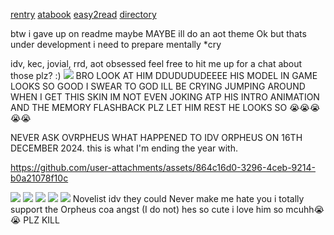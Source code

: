 [rentry](https://rentry.co/orph) [atabook](https://ovrpheus.atabook.org/) [easy2read](https://rentry.co/novoamor) [directory](https://rentry.co/ovrpheus)

btw i gave up on readme maybe MAYBE ill do an aot theme Ok but thats under development i need to prepare mentally *cry

idv, kec, jovial, rrd, aot obsessed feel free to hit me up for a chat about those plz? :)
<img src="https://files.catbox.moe/tof686.jpg"/> 
BRO LOOK AT HIM DDUDUDUDEEEE HIS MODEL IN GAME LOOKS SO GOOD I SWEAR TO GOD ILL BE CRYING JUMPING AROUND WHEN I GET THIS SKIN IM NOT EVEN JOKING ATP HIS INTRO ANIMATION AND THE MEMORY FLASHBACK PLZ LET HIM REST HE LOOKS SO 😭😭😭😭😭

NEVER ASK OVRPHEUS WHAT HAPPENED TO IDV ORPHEUS ON 16TH DECEMBER 2024. this is what I'm ending the year with.

https://github.com/user-attachments/assets/864c16d0-3296-4ceb-9214-b0a21078f10c


<img src="https://files.catbox.moe/90rhd3.jpg"/>
<img src="https://files.catbox.moe/2jnh5y.jpg"/>
<img src="https://files.catbox.moe/2ijovh.webp"/>
<img src="https://files.catbox.moe/wkspby.jpg"/>
<img src="https://files.catbox.moe/qbs7jr.jpg"/>
Novelist idv they could Never make me hate you i totally support the Orpheus coa angst (I do not) hes so cute i love him so mcuhh😭😭 PLZ KILL 
